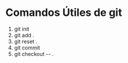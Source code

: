 # Comandos Útiles de git

1. git init
2. git add .
3. git reset .
4. git commit
5. git checkout -- .

